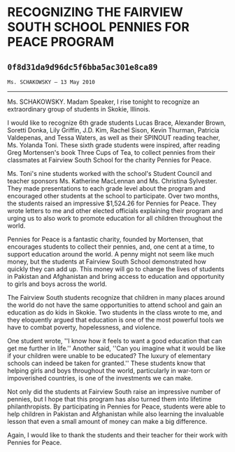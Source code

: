 # RECOGNIZING THE FAIRVIEW SOUTH SCHOOL PENNIES FOR PEACE PROGRAM
## `0f8d31da9d96dc5f6bba5ac301e8ca89`
`Ms. SCHAKOWSKY — 13 May 2010`

---


Ms. SCHAKOWSKY. Madam Speaker, I rise tonight to recognize an 
extraordinary group of students in Skokie, Illinois.

I would like to recognize 6th grade students Lucas Brace, Alexander 
Brown, Soretti Donka, Lily Griffin, J.D. Kim, Rachel Sison, Kevin 
Thurman, Patricia Valdepenas, and Tessa Waters, as well as their 
SPINOUT reading teacher, Ms. Yolanda Toni. These sixth grade students 
were inspired, after reading Greg Mortensen's book Three Cups of Tea, 
to collect pennies from their classmates at Fairview South School for 
the charity Pennies for Peace.

Ms. Toni's nine students worked with the school's Student Council and 
teacher sponsors Ms. Katherine MacLennan and Ms. Christina Sylvester. 
They made presentations to each grade level about the program and 
encouraged other students at the school to participate. Over two 
months, the students raised an impressive $1,524.26 for Pennies for 
Peace. They wrote letters to me and other elected officials explaining 
their program and urging us to also work to promote education for all 
children throughout the world.

Pennies for Peace is a fantastic charity, founded by Mortensen, that 
encourages students to collect their pennies, and, one cent at a time, 
to support education around the world. A penny might not seem like much 
money, but the students at Fairview South School demonstrated how 
quickly they can add up. This money will go to change the lives of 
students in Pakistan and Afghanistan and bring access to education and 
opportunity to girls and boys across the world.

The Fairview South students recognize that children in many places 
around the world do not have the same opportunities to attend school 
and gain an education as do kids in Skokie. Two students in the class 
wrote to me, and they eloquently argued that education is one of the 
most powerful tools we have to combat poverty, hopelessness, and 
violence.

One student wrote, ''I know how it feels to want a good education 
that can get me further in life.'' Another said, ''Can you imagine what 
it would be like if your children were unable to be educated? The 
luxury of elementary schools can indeed be taken for granted.'' These 
students know that helping girls and boys throughout the world, 
particularly in war-torn or impoverished countries, is one of the 
investments we can make.



Not only did the students at Fairview South raise an impressive 
number of pennies, but I hope that this program has also turned them 
into lifetime philanthropists. By participating in Pennies for Peace, 
students were able to help children in Pakistan and Afghanistan while 
also learning the invaluable lesson that even a small amount of money 
can make a big difference.

Again, I would like to thank the students and their teacher for their 
work with Pennies for Peace.

